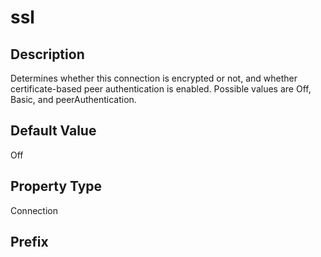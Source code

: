 # ssl

## Description

Determines whether this connection is encrypted or not, and whether certificate-based peer authentication is enabled. Possible values are Off, Basic, and peerAuthentication.

## Default Value

Off

## Property Type

Connection

## Prefix